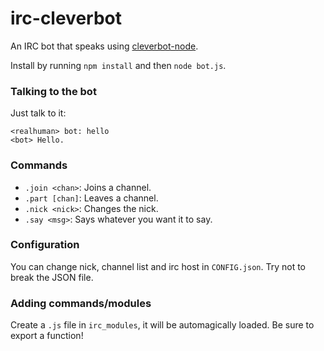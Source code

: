 # irc-cleverbot
An IRC bot that speaks using [cleverbot-node](https://github.com/fojas/cleverbot-node).

Install by running `npm install` and then `node bot.js`.

### Talking to the bot
Just talk to it:

    <realhuman> bot: hello
    <bot> Hello.

### Commands
- `.join <chan>`: Joins a channel.
- `.part [chan]`: Leaves a channel.
- `.nick <nick>`: Changes the nick.
- `.say <msg>`: Says whatever you want it to say.

### Configuration
You can change nick, channel list and irc host in `CONFIG.json`. Try not to break the JSON file.

### Adding commands/modules
Create a `.js` file in `irc_modules`, it will be automagically loaded. Be sure to export a function!
